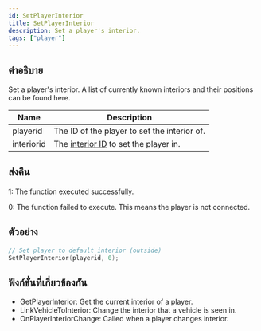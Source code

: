 ```yaml
---
id: SetPlayerInterior
title: SetPlayerInterior
description: Set a player's interior.
tags: ["player"]
---
```


## คำอธิบาย

Set a player's interior. A list of currently known interiors and their positions can be found here.

| Name       | Description                                                          |
| ---------- | -------------------------------------------------------------------- |
| playerid   | The ID of the player to set the interior of.                         |
| interiorid | The [interior ID](../resources/interiorids.md) to set the player in. |

## ส่งคืน

1: The function executed successfully.

0: The function failed to execute. This means the player is not connected.

## ตัวอย่าง

```c
// Set player to default interior (outside)
SetPlayerInterior(playerid, 0);
```

## ฟังก์ชั่นที่เกี่ยวข้องกัน

- GetPlayerInterior: Get the current interior of a player.
- LinkVehicleToInterior: Change the interior that a vehicle is seen in.
- OnPlayerInteriorChange: Called when a player changes interior.
